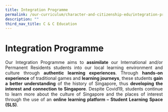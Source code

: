 ```yaml
---
title: Integration Programme
permalink: /our-curriculum/character-and-citizenship-edu/integration-programme/
description: ""
third_nav_title: C & C Education
---
```

# Integration Programme

<p align="Justify">Our Integration Programme aims to <b>assimilate</b> our International and/or Permanent Residents students into our local learning environment and culture through <b>authentic learning experiences</b>. Through <b>hands-on experience</b> of traditional games and <b>learning journeys</b>, these students <b>gain a better understanding</b> of the history of Singapore, thus <b>developing the interest and connection to Singapore</b>. Despite Covid19, students continue to learn more about the culture of Singapore and the places of interest through the use of an <b>online learning platform – Student Learning Space (SLS)</b>.</p>